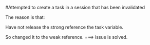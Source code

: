 #Attempted to create a task in a session that has been invalidated

The reason is that:

Have not release the strong reference the task variable.


So changed it to the weak reference. ===> issue is solved.